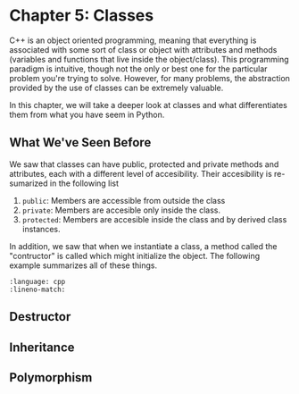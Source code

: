 # Chapter 5: Classes

C++ is an object oriented programming, meaning that everything is associated with some sort of class or object with attributes and methods (variables and functions that live inside the object/class). This programming paradigm is intuitive, though not the only or best one for the particular problem you're trying to solve. However, for many problems, the abstraction provided by the use of classes can be extremely valuable.

In this chapter, we will take a deeper look at classes and what differentiates them from what you have seem in Python.

## What We've Seen Before

We saw that classes can have public, protected and private methods and attributes, each with a different level of accesibility. Their accesibility is re-sumarized in the following list

1. `public`: Members are accessible from outside the class
1. `private`: Members are accesible only inside the class.
1. `protected`: Members are accesible inside the class and by derived class instances.

In addition, we saw that when we instantiate a class, a method called the "contructor" is called which might initialize the object. The following example summarizes all of these things.

```{literalinclude} ../examples_cpp/c5_classeg.cpp
:language: cpp
:lineno-match:
```

## Destructor

## Inheritance

## Polymorphism




<!-- 
## 




## Classes

Classes in both Python and C++ allow you to create user-defined data types with attributes (data members) and methods (member functions) to manipulate these attributes. In Python, we could write a class like in the following example.

```{code-block} python
---
linenos: True
---
class MyClass:
  def __init__(self, value):
    self.value = value
  
  def display(self):
    print(self.value)

obj = MyClass(10)
obj.display()
```

In C++, the same class can be written like this:
```{code-block} cpp
---
linenos: True
---
#include <iostream>
using namespace std;

class MyClass {
  public:
    // Constructor, equivalent of __init__ in Python
    MyClass(int val) : value(val) {}

    void display() {
      cout << value << endl;
    }
  private:
    int value;
};

int main() {
  MyClass obj(10);
  obj.display();
  return 0;
}
```

In this example, it is evident that C++ has some additonal elements not seen in Python. Firstly, we see the access specifiers `public` and `private` which dictate how the access permissions of the member attributes and methods. Here is what they mean:

1. `public`: Members are accessible from outside the class
1. `private`: Members are accesible only inside the class.
2. `protected`: Members are accesible inside the class and by derived class instances.

Note that although you can indicate in Python that a member function/attribute is protected or private by, for instance, calling the protected attribute `_protected_var` and the privated attribute `__private_var`, these are just conventions and the language itself does not enforce this distinction. In C++, however, this distinction is enforced and thus a protected variable cannot be accessed outside the class.

You might also notice the line in the class in C++: `MyClass(int val) : value(val) {}`. This is a special method called the constructor and its job is to perform initializations, similar to how `__init__` works in Python. The name of the constructor is always the same as the name of the class itself, and the syntax is as follows:

```cpp
ClassName(typevar1 var1, typevar2 var2) : classattrib1(var1), classattrib2(var2) {}
```

In the constructor, `classattrib1(var1)` is part of the initializer list, which initializes the class attributes `classattrib1` and `classattrib2` with the values passed as parameters `var1` and `var2`.

There is also a "destructor", but we will not touch upon that for now. -->
